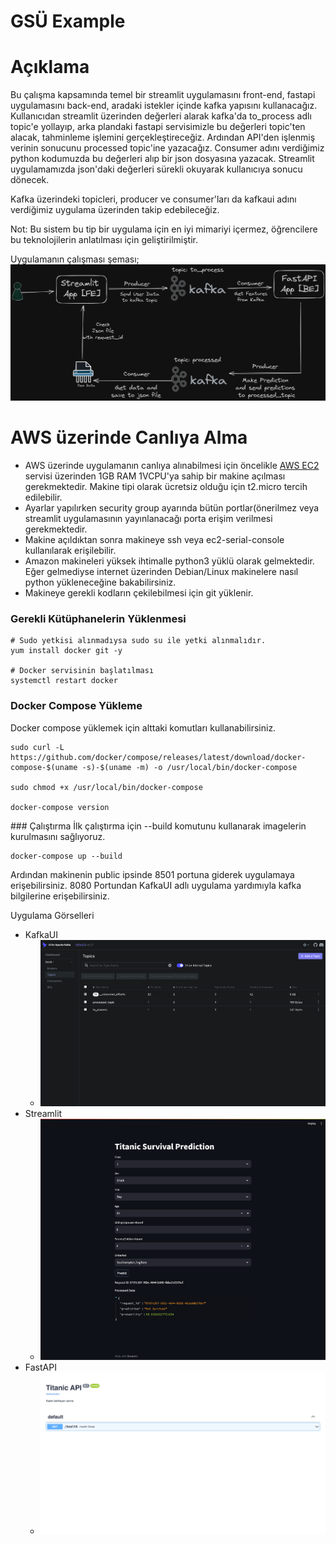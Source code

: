 # GSÜ Example
# Açıklama

Bu çalışma kapsamında temel bir streamlit uygulamasını front-end, fastapi uygulamasını back-end, aradaki istekler içinde kafka yapısını kullanacağız. Kullanıcıdan streamlit üzerinden değerleri alarak kafka'da to_process adlı topic'e yollayıp, arka plandaki fastapi servisimizle bu değerleri topic'ten alacak, tahminleme işlemini gerçekleştireceğiz. Ardından API'den işlenmiş verinin sonucunu processed topic'ine yazacağız. Consumer adını verdiğimiz python kodumuzda bu değerleri alıp bir json dosyasına yazacak. Streamlit uygulamamızda json'daki değerleri sürekli okuyarak kullanıcıya sonucu dönecek. 

Kafka üzerindeki topicleri, producer ve consumer'ları da kafkaui adını verdiğimiz uygulama üzerinden takip edebileceğiz. 

Not: Bu sistem bu tip bir uygulama için en iyi mimariyi içermez, öğrencilere bu teknolojilerin anlatılması için geliştirilmiştir. 

Uygulamanın çalışması şeması;
![Aarch](pictures/app-arch-basic.png "Arch")

# AWS üzerinde Canlıya Alma
- AWS üzerinde uygulamanın canlıya alınabilmesi için öncelikle [AWS EC2](https://us-east-1.console.aws.amazon.com/ec2/) servisi üzerinden 1GB RAM 1VCPU'ya sahip bir makine açılması gerekmektedir. Makine tipi olarak ücretsiz olduğu için t2.micro tercih edilebilir. 
- Ayarlar yapılırken security group ayarında bütün portlar(önerilmez veya streamlit uygulamasının yayınlanacağı porta erişim verilmesi gerekmektedir. 
- Makine açıldıktan sonra makineye ssh veya ec2-serial-console kullanılarak erişilebilir.
- Amazon makineleri yüksek ihtimalle python3 yüklü olarak gelmektedir. Eğer gelmediyse internet üzerinden Debian/Linux makinelere nasıl python yükleneceğine bakabilirsiniz.
- Makineye gerekli kodların çekilebilmesi için git yüklenir. 


### Gerekli Kütüphanelerin Yüklenmesi
```
# Sudo yetkisi alınmadıysa sudo su ile yetki alınmalıdır. 
yum install docker git -y

# Docker servisinin başlatılması
systemctl restart docker
```

### Docker Compose Yükleme
Docker compose yüklemek için alttaki komutları kullanabilirsiniz.
```
sudo curl -L https://github.com/docker/compose/releases/latest/download/docker-compose-$(uname -s)-$(uname -m) -o /usr/local/bin/docker-compose

sudo chmod +x /usr/local/bin/docker-compose

docker-compose version
```

### Çalıştırma
İlk çalıştırma için --build komutunu kullanarak imagelerin kurulmasını sağlıyoruz. 
```
docker-compose up --build
```

Ardından makinenin public ipsinde 8501 portuna giderek uygulamaya erişebilirsiniz. 8080 Portundan KafkaUI adlı uygulama yardımıyla kafka bilgilerine erişebilirsiniz.

Uygulama Görselleri

- KafkaUI
  - ![Aarch](pictures/kafkaui.png "Arch")
- Streamlit
  - ![Aarch](pictures/streamlit-app.png "Arch") 
- FastAPI
  - ![Aarch](pictures/fastapi-app.png "Arch")
